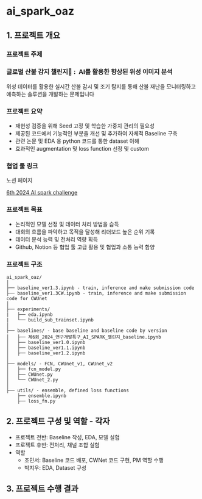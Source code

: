 # ai_spark_oaz

## 1. 프로젝트 개요

### 프로젝트 주제

### **글로벌 산불 감지 챌린지🌋 :  AI를 활용한 향상된 위성 이미지 분석**

위성 데이터를 활용한 실시간 산불 감시 및 조기 탐지를 통해 산불 재난을 모니터링하고 예측하는 솔루션을 개발하는 문제입니다

### 프로젝트 요약

- 재현성 검증을 위해 Seed 고정 및 학습한 가중치 관리의 필요성
- 제공된 코드에서 기능적인 부분을 개선 및 추가하여 자체적 Baseline 구축
- 관련 논문 및 EDA 용 python 코드를 통한 dataset 이해
- 효과적인 augmentation 및 loss function 선정 및 custom

### 협업 툴 링크

노션 페이지

[6th 2024 AI spark challenge](https://www.notion.so/6th-2024-AI-spark-challenge-d3e9941a89f245a680d783cc4a82ac43?pvs=21) 

### 프로젝트 목표

- 논리적인 모델 선정 및 데이터 처리 방법을 습득
- 대회의 흐름을 파악하고 목적을 달성해 리더보드 높은 순위 기록
- 데이터 분석 능력 및 전처리 역량 획득
- Github, Notion 등 협업 툴 고급 활용 및 협업과 소통 능력 함양

### 프로젝트 구조

```
ai_spark_oaz/
│
├── baseline_ver1.3.ipynb - train, inference and make submission code
├── baseline_ver1.3CW.ipynb - train, inference and make submission code for CWUnet
│
├── experiments/
|   ├── eda.ipynb
|   └── build_sub_trainset.ipynb
│
├── baselines/ - base baseline and baseline code by version
│   ├── 제6회_2024_연구개발특구_AI_SPARK_챌린지_baseline.ipynb
│   ├── baseline_ver1.0.ipynb
│   ├── baseline_ver1.1.ipynb
│   ├── baseline_ver1.2.ipynb
│
├── models/ - FCN, CWUnet_v1, CWUnet_v2
│   ├── fcn_model.py
│   ├── CWUnet.py
│   └── CWUnet_2.py
│
├── utils/ - ensemble, defined loss functions
    ├── ensemble.ipynb
    ├── loss_fn.py
```

## 2. 프로젝트 구성 및 역할 - 각자

- 프로젝트 전반: Baseline 작성, EDA, 모델 실험
- 프로젝트 후반: 전처리, 채널 조합 실험
- 역할
    - 조민서: Baseline 코드 배포, CWNet 코드 구현, PM 역할 수행
    - 박지우: EDA, Dataset 구성

## 3. 프로젝트 수행 결과
